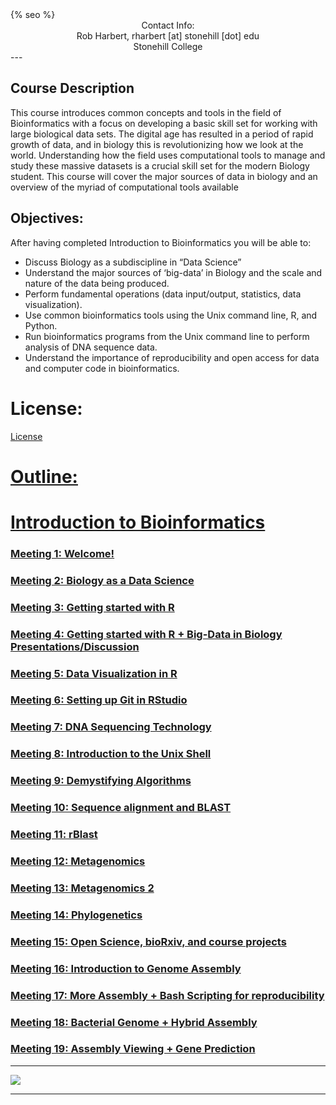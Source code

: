 <html>
  <head>
    {% seo %}
  </head>
</html>

<center>
Contact Info:<br>
Rob Harbert, 
rharbert [at] stonehill [dot] edu <br>
Stonehill College <br>
</center>
---

## Course Description

This course introduces common concepts and tools in the field of Bioinformatics with a focus on developing a basic skill set for working with large biological data sets. The digital age has resulted in a period of rapid growth of data, and in biology this is revolutionizing how we look at the world. Understanding how the field uses computational tools to manage and study these massive datasets is a crucial skill set for the modern Biology student. This course will cover the major sources of data in biology and an overview of the myriad of computational tools available

## Objectives:
After having completed Introduction to Bioinformatics you will be able to:
+ Discuss Biology as a subdiscipline in “Data Science”
+ Understand the major sources of ‘big-data’ in Biology and the scale and nature of the data being produced.
+ Perform fundamental operations (data input/output, statistics, data visualization).
+ Use common bioinformatics tools using the Unix command line, R, and Python.
+ Run bioinformatics programs from the Unix command line to perform analysis of DNA sequence data.
+ Understand the importance of reproducibility and open access for data and computer code in bioinformatics.

# License: 

<a href = "https://github.com/rsh249/bioinformatics/blob/master/LICENSE.md"> License


# Outline:

# Introduction to Bioinformatics

### <a href='./welcome.html'> Meeting 1: Welcome!

### <a href='./bio_data_sci.html'> Meeting 2: Biology as a Data Science

### <a href='./R_lab.html'> Meeting 3: Getting started with R

### <a href='./R_Lab2.html'> Meeting 4: Getting started with R + Big-Data in Biology Presentations/Discussion

### <a href='./R_datavis.html'> Meeting 5: Data Visualization in R

### Meeting 6: Setting up Git in RStudio

### <a href='./dna_seq.html'> Meeting 7: DNA Sequencing Technology

### <a href='./unix_shell.html'> Meeting 8: Introduction to the Unix Shell

### <a href='./algorithms.html'> Meeting 9: Demystifying Algorithms

### <a href='./blast.html'> Meeting 10: Sequence alignment and BLAST

### <a href='./rBlast.html'> Meeting 11: rBlast

### <a href='./metagenomics.html'> Meeting 12: Metagenomics

### <a href='./metagenomics2.html'> Meeting 13: Metagenomics 2

### <a href='./mphylo.html'> Meeting 14: Phylogenetics

### <a href='./opensci.html'> Meeting 15: Open Science, bioRxiv, and course projects

<!---- ### <a href='./software.html'> Meeting 16: Managing Bioinformatics software with R and Anaconda ---->

### <a href='./assembly.html'> Meeting 16: Introduction to Genome Assembly

### <a href='./assembly2.html'> Meeting 17: More Assembly + Bash Scripting for reproducibility

### <a href='./assembly3.html'> Meeting 18: Bacterial Genome + Hybrid Assembly

### <a href='./assembly4.html'> Meeting 19: Assembly Viewing + Gene Prediction

<!---- ### <a href='./dplyr.html'> Meeting 20: R and Data Manipulation with 'dplyr'

### <a href='./spatial.html'> Meeting 22: R for geospatial analysis (or R as GIS)

### <a href='./primary_biodiv.html'> Meeting 23: GBIF and geographic point-locality data

### <a href='./hpc_access.html'> Lab 7A: HPC Access

### <a href='./spatial_bias.html'> Lab 7B: Spatial Sampling Bias

### <a href='./ENMeval.html'> Meeting 19: ENMeval for SDM training

### <a href='./ENM2HPC.html'> Meeting 20: SDM on HPC

### <a href='./HPC_troubleshoot_lab.html'> Lab 8: Scaling up ENM on HPC

### <a href='./ENM_future_vis.html'> Meeting 21: Visualize ENM output

### "Big-Data" in Biology Presentations/Discussion

### <a href='./R_basics.html'> Introduction to R (part 1/n)

### <a href='./parallel.html'> Intro to Computing 

### <a href='./ggplot.html'> Graphics in R

### <a href='./dna_seq.html'> DNA Sequencing Tech

### <a href='./unix_shell.html'> Unix command line tools

# Working with DNA sequence data

### <a href='./blast.html'> Alignment and BLAST 

### <a href='./blast2.html'> BLAST Continued

# Inferring Evolution

### <a href='./msa.html'> Multiple Sequence Alignment

### <a href='./bash_script.html'> Introduction to bash scripting

### <a href='https://github.com/rsh249/bioinformatics/raw/master/files/BIO200A_MIDTERM_EXAM.docx'> Midterm Exam

### <a href='./phylogenetics.html'> Phylogenetic tree building

### <a href='./phylogenetics2.html'> Phylogenetics II

### <a href='./phylo3.html'> Phylogenetics III: Bootstraps

# Open Science + Course Projects

### <a href='./opensci.html'> Open Science, bioRxiv, and course projects **Not covered during lecture**

### <a href='./git.html'> Working with Git

# Genomes

### Getting Set Up: <a href = './conda.html'> Package Management with Conda

### <a href = './shortread.html'> Read mapping, finding variants, and viewing genome alignments.

### Wrap-up <a href = './genome_wrapup.html'> Generating a consensus genome from mapped reads.


# Ecological Modeling

### <a href = './spatial.html'> Geospatial data in R

### <a href = './primary_biodiv.html'> Primary Biodiversity Data (GBIF) and mapping

### <a href = './ENMeval.html'> Maxent and ENMevaluate


# Catching up with Python

### <a href = './python1.html'> Python Workshop Part 1

### <a href = './python2.html'> Python Workshop Part 2 


# Projects

### Peer consulting day

### Presentation Days

--->




---

<image src='images/worldmap2.png'></image>

---





